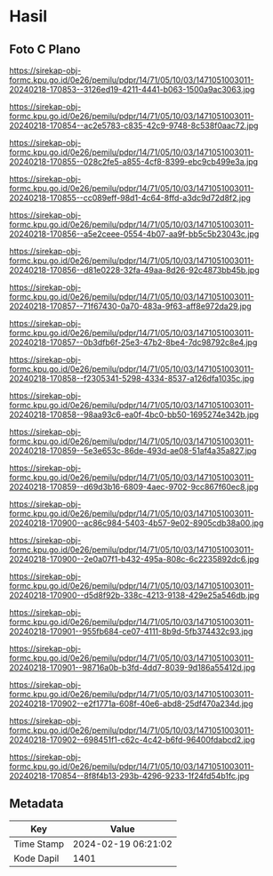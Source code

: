 # Hasil

## Foto C Plano

https://sirekap-obj-formc.kpu.go.id/0e26/pemilu/pdpr/14/71/05/10/03/1471051003011-20240218-170853--3126ed19-4211-4441-b063-1500a9ac3063.jpg

https://sirekap-obj-formc.kpu.go.id/0e26/pemilu/pdpr/14/71/05/10/03/1471051003011-20240218-170854--ac2e5783-c835-42c9-9748-8c538f0aac72.jpg

https://sirekap-obj-formc.kpu.go.id/0e26/pemilu/pdpr/14/71/05/10/03/1471051003011-20240218-170855--028c2fe5-a855-4cf8-8399-ebc9cb499e3a.jpg

https://sirekap-obj-formc.kpu.go.id/0e26/pemilu/pdpr/14/71/05/10/03/1471051003011-20240218-170855--cc089eff-98d1-4c64-8ffd-a3dc9d72d8f2.jpg

https://sirekap-obj-formc.kpu.go.id/0e26/pemilu/pdpr/14/71/05/10/03/1471051003011-20240218-170856--a5e2ceee-0554-4b07-aa9f-bb5c5b23043c.jpg

https://sirekap-obj-formc.kpu.go.id/0e26/pemilu/pdpr/14/71/05/10/03/1471051003011-20240218-170856--d81e0228-32fa-49aa-8d26-92c4873bb45b.jpg

https://sirekap-obj-formc.kpu.go.id/0e26/pemilu/pdpr/14/71/05/10/03/1471051003011-20240218-170857--71f67430-0a70-483a-9f63-aff8e972da29.jpg

https://sirekap-obj-formc.kpu.go.id/0e26/pemilu/pdpr/14/71/05/10/03/1471051003011-20240218-170857--0b3dfb6f-25e3-47b2-8be4-7dc98792c8e4.jpg

https://sirekap-obj-formc.kpu.go.id/0e26/pemilu/pdpr/14/71/05/10/03/1471051003011-20240218-170858--f2305341-5298-4334-8537-a126dfa1035c.jpg

https://sirekap-obj-formc.kpu.go.id/0e26/pemilu/pdpr/14/71/05/10/03/1471051003011-20240218-170858--98aa93c6-ea0f-4bc0-bb50-1695274e342b.jpg

https://sirekap-obj-formc.kpu.go.id/0e26/pemilu/pdpr/14/71/05/10/03/1471051003011-20240218-170859--5e3e653c-86de-493d-ae08-51af4a35a827.jpg

https://sirekap-obj-formc.kpu.go.id/0e26/pemilu/pdpr/14/71/05/10/03/1471051003011-20240218-170859--d69d3b16-6809-4aec-9702-9cc867f60ec8.jpg

https://sirekap-obj-formc.kpu.go.id/0e26/pemilu/pdpr/14/71/05/10/03/1471051003011-20240218-170900--ac86c984-5403-4b57-9e02-8905cdb38a00.jpg

https://sirekap-obj-formc.kpu.go.id/0e26/pemilu/pdpr/14/71/05/10/03/1471051003011-20240218-170900--2e0a07f1-b432-495a-808c-6c2235892dc6.jpg

https://sirekap-obj-formc.kpu.go.id/0e26/pemilu/pdpr/14/71/05/10/03/1471051003011-20240218-170900--d5d8f92b-338c-4213-9138-429e25a546db.jpg

https://sirekap-obj-formc.kpu.go.id/0e26/pemilu/pdpr/14/71/05/10/03/1471051003011-20240218-170901--955fb684-ce07-4111-8b9d-5fb374432c93.jpg

https://sirekap-obj-formc.kpu.go.id/0e26/pemilu/pdpr/14/71/05/10/03/1471051003011-20240218-170901--98716a0b-b3fd-4dd7-8039-9d186a55412d.jpg

https://sirekap-obj-formc.kpu.go.id/0e26/pemilu/pdpr/14/71/05/10/03/1471051003011-20240218-170902--e2f1771a-608f-40e6-abd8-25df470a234d.jpg

https://sirekap-obj-formc.kpu.go.id/0e26/pemilu/pdpr/14/71/05/10/03/1471051003011-20240218-170902--698451f1-c62c-4c42-b6fd-96400fdabcd2.jpg

https://sirekap-obj-formc.kpu.go.id/0e26/pemilu/pdpr/14/71/05/10/03/1471051003011-20240218-170854--8f8f4b13-293b-4296-9233-1f24fd54b1fc.jpg


## Metadata

| Key        | Value               |
| ---------- | ------------------- |
| Time Stamp | 2024-02-19 06:21:02 |
| Kode Dapil | 1401                |



